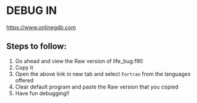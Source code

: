 # DEBUG IN 
https://www.onlinegdb.com


## Steps to follow:
1. Go ahead and view the Raw version of life_bug.f90
2. Copy it
3. Open the above link in new tab and select `Fortran` from the languages offered
4. Clear default program and paste the Raw version that you copied
3. Have fun debugging!!
